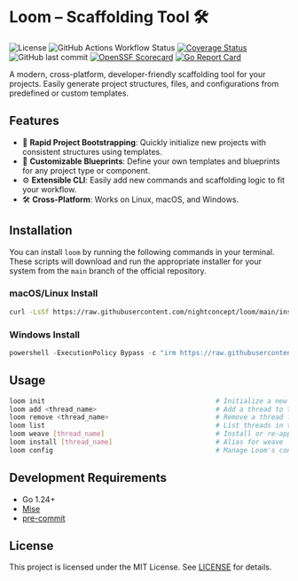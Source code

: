 # Loom – Scaffolding Tool 🛠️

![License](https://img.shields.io/github/license/nightconcept/loom)
![GitHub Actions Workflow Status](https://img.shields.io/github/actions/workflow/status/nightconcept/loom/ci.yml)
[![Coverage Status](https://coveralls.io/repos/github/nightconcept/loom/badge.svg)](https://coveralls.io/github/nightconcept/loom)
![GitHub last commit](https://img.shields.io/github/last-commit/nightconcept/loom)
[![OpenSSF Scorecard](https://api.scorecard.dev/projects/github.com/nightconcept/loom/badge)](https://scorecard.dev/viewer/?uri=github.com/nightconcept/loom)
[![Go Report Card](https://goreportcard.com/badge/github.com/nightconcept/loom)](https://goreportcard.com/report/github.com/nightconcept/loom)

A modern, cross-platform, developer-friendly scaffolding tool for your projects.
Easily generate project structures, files, and configurations from predefined or custom templates.

## Features

- 🚀 **Rapid Project Bootstrapping**: Quickly initialize new projects with consistent structures using templates.
- 📝 **Customizable Blueprints**: Define your own templates and blueprints for any project type or component.
- ⚙️ **Extensible CLI**: Easily add new commands and scaffolding logic to fit your workflow.
- 🛠️ **Cross-Platform**: Works on Linux, macOS, and Windows.

## Installation

You can install `loom` by running the following commands in your terminal. These scripts will download and run the appropriate installer for your system from the `main` branch of the official repository.

### macOS/Linux Install

```sh
curl -LsSf https://raw.githubusercontent.com/nightconcept/loom/main/install.sh | sh
```

### Windows Install

```powershell
powershell -ExecutionPolicy Bypass -c "irm https://raw.githubusercontent.com/nightconcept/loom/main/install.ps1 | iex"
```

## Usage

```sh
loom init                                           # Initialize a new loom.yaml file in the current directory
loom add <thread_name>                              # Add a thread to the project. Syntax: loom add <thread_name> OR loom add <store_name>/<thread_name>
loom remove <thread_name>                           # Remove a thread from the project
loom list                                           # List threads in the project
loom weave [thread_name]                            # Install or re-apply threads to the project. Optionally specify a thread name to weave only that thread.
loom install [thread_name]                          # Alias for weave
loom config                                         # Manage Loom's configuration for thread stores.
```

## Development Requirements

- Go 1.24+
- [Mise](https://mise.jdx.dev/)
- [pre-commit](https://pre-commit.com/)

## License

This project is licensed under the MIT License. See [LICENSE](LICENSE) for details.
